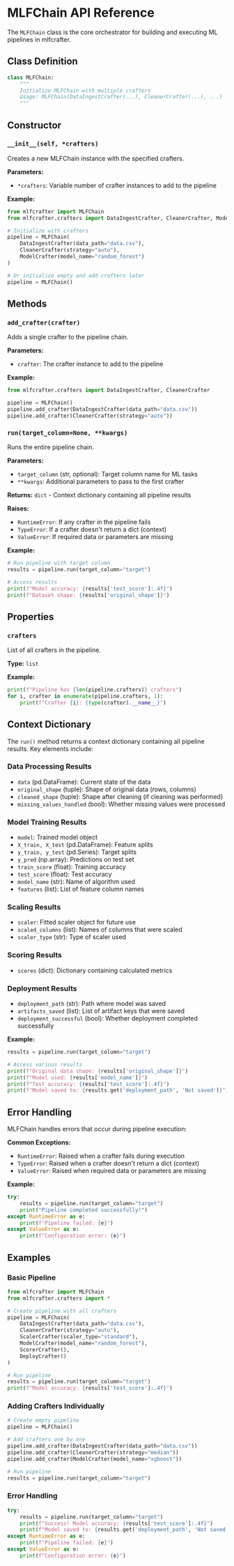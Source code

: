 # MLFChain API Reference

The `MLFChain` class is the core orchestrator for building and executing ML pipelines in mlfcrafter.

## Class Definition

```python
class MLFChain:
    """
    Initialize MLFChain with multiple crafters
    Usage: MLFChain(DataIngestCrafter(...), CleanerCrafter(...), ...)
    """
```

## Constructor

### `__init__(self, *crafters)`

Creates a new MLFChain instance with the specified crafters.

**Parameters:**

- `*crafters`: Variable number of crafter instances to add to the pipeline

**Example:**

```python
from mlfcrafter import MLFChain
from mlfcrafter.crafters import DataIngestCrafter, CleanerCrafter, ModelCrafter

# Initialize with crafters
pipeline = MLFChain(
    DataIngestCrafter(data_path="data.csv"),
    CleanerCrafter(strategy="auto"),
    ModelCrafter(model_name="random_forest")
)

# Or initialize empty and add crafters later
pipeline = MLFChain()
```

## Methods

### `add_crafter(crafter)`

Adds a single crafter to the pipeline chain.

**Parameters:**

- `crafter`: The crafter instance to add to the pipeline

**Example:**

```python
from mlfcrafter.crafters import DataIngestCrafter, CleanerCrafter

pipeline = MLFChain()
pipeline.add_crafter(DataIngestCrafter(data_path="data.csv"))
pipeline.add_crafter(CleanerCrafter(strategy="auto"))
```

### `run(target_column=None, **kwargs)`

Runs the entire pipeline chain.

**Parameters:**

- `target_column` (str, optional): Target column name for ML tasks
- `**kwargs`: Additional parameters to pass to the first crafter

**Returns:** `dict` - Context dictionary containing all pipeline results

**Raises:**

- `RuntimeError`: If any crafter in the pipeline fails
- `TypeError`: If a crafter doesn't return a dict (context)
- `ValueError`: If required data or parameters are missing

**Example:**

```python
# Run pipeline with target column
results = pipeline.run(target_column="target")

# Access results
print(f"Model accuracy: {results['test_score']:.4f}")
print(f"Dataset shape: {results['original_shape']}")
```

## Properties

### `crafters`

List of all crafters in the pipeline.

**Type:** `list`

**Example:**

```python
print(f"Pipeline has {len(pipeline.crafters)} crafters")
for i, crafter in enumerate(pipeline.crafters, 1):
    print(f"Crafter {i}: {type(crafter).__name__}")
```

## Context Dictionary

The `run()` method returns a context dictionary containing all pipeline results. Key elements include:

### Data Processing Results
- `data` (pd.DataFrame): Current state of the data
- `original_shape` (tuple): Shape of original data (rows, columns)
- `cleaned_shape` (tuple): Shape after cleaning (if cleaning was performed)
- `missing_values_handled` (bool): Whether missing values were processed

### Model Training Results
- `model`: Trained model object
- `X_train, X_test` (pd.DataFrame): Feature splits
- `y_train, y_test` (pd.Series): Target splits
- `y_pred` (np.array): Predictions on test set
- `train_score` (float): Training accuracy
- `test_score` (float): Test accuracy
- `model_name` (str): Name of algorithm used
- `features` (list): List of feature column names

### Scaling Results
- `scaler`: Fitted scaler object for future use
- `scaled_columns` (list): Names of columns that were scaled
- `scaler_type` (str): Type of scaler used

### Scoring Results
- `scores` (dict): Dictionary containing calculated metrics

### Deployment Results
- `deployment_path` (str): Path where model was saved
- `artifacts_saved` (list): List of artifact keys that were saved
- `deployment_successful` (bool): Whether deployment completed successfully

**Example:**

```python
results = pipeline.run(target_column="target")

# Access various results
print(f"Original data shape: {results['original_shape']}")
print(f"Model used: {results['model_name']}")
print(f"Test accuracy: {results['test_score']:.4f}")
print(f"Model saved to: {results.get('deployment_path', 'Not saved')}")
```

## Error Handling

MLFChain handles errors that occur during pipeline execution:

**Common Exceptions:**

- `RuntimeError`: Raised when a crafter fails during execution
- `TypeError`: Raised when a crafter doesn't return a dict (context)
- `ValueError`: Raised when required data or parameters are missing

**Example:**

```python
try:
    results = pipeline.run(target_column="target")
    print("Pipeline completed successfully!")
except RuntimeError as e:
    print(f"Pipeline failed: {e}")
except ValueError as e:
    print(f"Configuration error: {e}")
```

## Examples

### Basic Pipeline

```python
from mlfcrafter import MLFChain
from mlfcrafter.crafters import *

# Create pipeline with all crafters
pipeline = MLFChain(
    DataIngestCrafter(data_path="data.csv"),
    CleanerCrafter(strategy="auto"),
    ScalerCrafter(scaler_type="standard"),
    ModelCrafter(model_name="random_forest"),
    ScorerCrafter(),
    DeployCrafter()
)

# Run pipeline
results = pipeline.run(target_column="target")
print(f"Model accuracy: {results['test_score']:.4f}")
```

### Adding Crafters Individually

```python
# Create empty pipeline
pipeline = MLFChain()

# Add crafters one by one
pipeline.add_crafter(DataIngestCrafter(data_path="data.csv"))
pipeline.add_crafter(CleanerCrafter(strategy="median"))
pipeline.add_crafter(ModelCrafter(model_name="xgboost"))

# Run pipeline
results = pipeline.run(target_column="target")
```

### Error Handling

```python
try:
    results = pipeline.run(target_column="target")
    print(f"Success! Model accuracy: {results['test_score']:.4f}")
    print(f"Model saved to: {results.get('deployment_path', 'Not saved')}")
except RuntimeError as e:
    print(f"Pipeline failed: {e}")
except ValueError as e:
    print(f"Configuration error: {e}")
``` 
